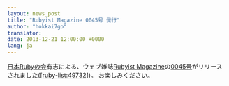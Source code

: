 ```yaml
---
layout: news_post
title: "Rubyist Magazine 0045号 発行"
author: "hokkai7go"
translator:
date: 2013-12-21 12:00:00 +0000
lang: ja
---
```


[日本Rubyの会][1]有志による、ウェブ雑誌[Rubyist
Magazine][2]の[0045号][3]がリリースされました([\[ruby-list:49732\]][4])。 お楽しみください。

[1]: http://ruby-no-kai.org
[2]: http://jp.rubyist.net/magazine/
[3]: http://jp.rubyist.net/magazine/?0045
[4]: http://blade.nagaokaut.ac.jp/cgi-bin/scat.rb/ruby/ruby-list/49732
